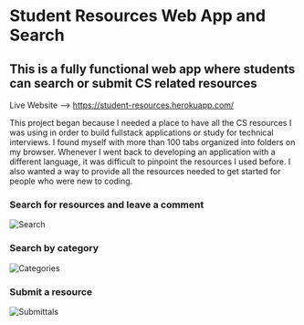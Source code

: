 # Student Resources Web App and Search

## This is a fully functional web app where students can search or submit CS related resources
Live Website --> https://student-resources.herokuapp.com/

This project began because I needed a place to have all the CS resources I was using in order to build fullstack applications or study for technical interviews. I found myself with more than 100 tabs organized into folders on my browser. Whenever I went back to developing an application with a different language, it was difficult to pinpoint the resources I used before. I also wanted a way to provide all the resources needed to get started for people who were new to coding.

### Search for resources and leave a comment
![Search](https://user-images.githubusercontent.com/57121028/230943571-0e5c363a-caf5-46d8-b032-52430e1e7156.gif)


### Search by category
![Categories](https://user-images.githubusercontent.com/57121028/230943603-e1bdfad1-81d0-4b84-8279-102376087abf.gif)

### Submit a resource
![Submittals](https://user-images.githubusercontent.com/57121028/230943911-c91c5c79-20d9-4180-90e8-98fb537a9ac1.gif)
